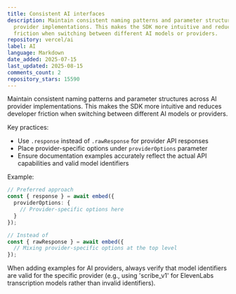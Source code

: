 ```yaml
---
title: Consistent AI interfaces
description: Maintain consistent naming patterns and parameter structures across AI
  provider implementations. This makes the SDK more intuitive and reduces developer
  friction when switching between different AI models or providers.
repository: vercel/ai
label: AI
language: Markdown
date_added: 2025-07-15
last_updated: 2025-08-15
comments_count: 2
repository_stars: 15590
---
```


Maintain consistent naming patterns and parameter structures across AI provider implementations. This makes the SDK more intuitive and reduces developer friction when switching between different AI models or providers.

Key practices:
- Use `.response` instead of `.rawResponse` for provider API responses
- Place provider-specific options under `providerOptions` parameter
- Ensure documentation examples accurately reflect the actual API capabilities and valid model identifiers

Example:
```ts
// Preferred approach
const { response } = await embed({
  providerOptions: {
    // Provider-specific options here
  }
});

// Instead of
const { rawResponse } = await embed({
  // Mixing provider-specific options at the top level
});
```

When adding examples for AI providers, always verify that model identifiers are valid for the specific provider (e.g., using 'scribe_v1' for ElevenLabs transcription models rather than invalid identifiers).